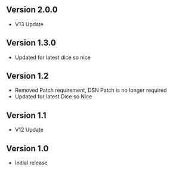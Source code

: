 ## Version 2.0.0
- V13 Update

## Version 1.3.0
- Updated for latest dice so nice

## Version 1.2
- Removed Patch requirement, DSN Patch is no longer required
- Updated for latest Dice so Nice

## Version 1.1
- V12 Update

## Version 1.0
- Initial release

